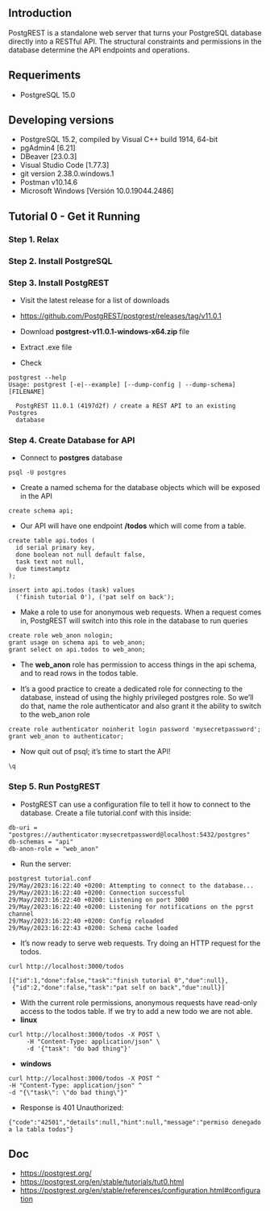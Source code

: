 ## Introduction

PostgREST is a standalone web server that turns your PostgreSQL database directly into a RESTful API. The structural constraints and permissions in the database determine the API endpoints and operations.


## Requeriments

- PostgreSQL 15.0


## Developing versions

- PostgreSQL 15.2, compiled by Visual C++ build 1914, 64-bit
- pgAdmin4 [6.21]
- DBeaver [23.0.3]
- Visual Studio Code [1.77.3]
- git version 2.38.0.windows.1
- Postman v10.14.6
- Microsoft Windows [Versión 10.0.19044.2486]


## Tutorial 0 - Get it Running
### Step 1. Relax
### Step 2. Install PostgreSQL

### Step 3. Install PostgREST

- Visit the latest release for a list of downloads
- https://github.com/PostgREST/postgrest/releases/tag/v11.0.1
- Download **postgrest-v11.0.1-windows-x64.zip** file
- Extract .exe file

- Check
```
postgrest --help
Usage: postgrest [-e|--example] [--dump-config | --dump-schema] [FILENAME]

  PostgREST 11.0.1 (4197d2f) / create a REST API to an existing Postgres
  database
```

### Step 4. Create Database for API

- Connect to **postgres** database
```
psql -U postgres
```
- Create a named schema for the database objects which will be exposed in the API
```
create schema api;
```

- Our API will have one endpoint **/todos** which will come from a table.
```
create table api.todos (
  id serial primary key,
  done boolean not null default false,
  task text not null,
  due timestamptz
);

insert into api.todos (task) values
  ('finish tutorial 0'), ('pat self on back');
```

- Make a role to use for anonymous web requests. When a request comes in, PostgREST will switch into this role in the database to run queries
```
create role web_anon nologin;
grant usage on schema api to web_anon;
grant select on api.todos to web_anon;
```

- The **web_anon** role has permission to access things in the api schema, and to read rows in the todos table.

- It’s a good practice to create a dedicated role for connecting to the database, instead of using the highly privileged postgres role. So we’ll do that, name the role authenticator and also grant it the ability to switch to the web_anon role
```
create role authenticator noinherit login password 'mysecretpassword';
grant web_anon to authenticator;
```

- Now quit out of psql; it’s time to start the API!
```
\q
```

### Step 5. Run PostgREST

- PostgREST can use a configuration file to tell it how to connect to the database. Create a file tutorial.conf with this inside:
```
db-uri = "postgres://authenticator:mysecretpassword@localhost:5432/postgres"
db-schemas = "api"
db-anon-role = "web_anon"
```

- Run the server:
```
postgrest tutorial.conf
29/May/2023:16:22:40 +0200: Attempting to connect to the database...
29/May/2023:16:22:40 +0200: Connection successful
29/May/2023:16:22:40 +0200: Listening on port 3000
29/May/2023:16:22:40 +0200: Listening for notifications on the pgrst channel
29/May/2023:16:22:40 +0200: Config reloaded
29/May/2023:16:22:43 +0200: Schema cache loaded
```

- It’s now ready to serve web requests. Try doing an HTTP request for the todos.
```
curl http://localhost:3000/todos

[{"id":1,"done":false,"task":"finish tutorial 0","due":null},
 {"id":2,"done":false,"task":"pat self on back","due":null}]
```

- With the current role permissions, anonymous requests have read-only access to the todos table. If we try to add a new todo we are not able.
- **linux**
```
curl http://localhost:3000/todos -X POST \
     -H "Content-Type: application/json" \
     -d '{"task": "do bad thing"}'

```
- **windows**
```
curl http://localhost:3000/todos -X POST ^
-H "Content-Type: application/json" ^
-d "{\"task\": \"do bad thing\"}"
```

- Response is 401 Unauthorized:
```
{"code":"42501","details":null,"hint":null,"message":"permiso denegado a la tabla todos"}
```


## Doc

- https://postgrest.org/
- https://postgrest.org/en/stable/tutorials/tut0.html
- https://postgrest.org/en/stable/references/configuration.html#configuration

